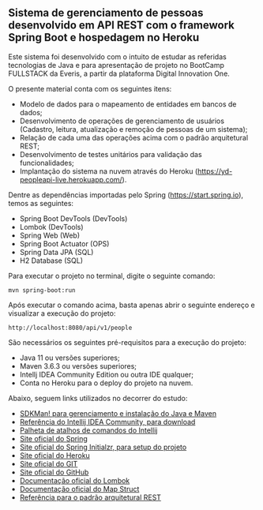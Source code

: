 <h2>Sistema de gerenciamento de pessoas desenvolvido em API REST com o framework Spring Boot e hospedagem no Heroku</h2>

Este sistema foi desenvolvido com o intuito de estudar as referidas tecnologias de Java e para apresentação de projeto
no BootCamp FULLSTACK da Everis, a partir da plataforma Digital Innovation One.

O presente material conta com os seguintes itens:

* Modelo de dados para o mapeamento de entidades em bancos de dados;
* Desenvolvimento de operações de gerenciamento de usuários (Cadastro, leitura, atualização e remoção de pessoas de um sistema);
* Relação de cada uma das operações acima com o padrão arquitetural REST;
* Desenvolvimento de testes unitários para validação das funcionalidades;
* Implantação do sistema na nuvem através do Heroku (https://yd-peopleapi-live.herokuapp.com/).

Dentre as dependências importadas pelo Spring (https://start.spring.io), temos as seguintes:
* Spring Boot DevTools (DevTools)
* Lombok (DevTools)
* Spring Web (Web)
* Spring Boot Actuator (OPS)
* Spring Data JPA (SQL)
* H2 Database (SQL)

Para executar o projeto no terminal, digite o seguinte comando:

```shell script
mvn spring-boot:run 
```

Após executar o comando acima, basta apenas abrir o seguinte endereço e visualizar a execução do projeto:

```
http://localhost:8080/api/v1/people
```


São necessários os seguintes pré-requisitos para a execução do projeto:

* Java 11 ou versões superiores;
* Maven 3.6.3 ou versões superiores;
* Intellj IDEA Community Edition ou outra IDE qualquer;
* Conta no Heroku para o deploy do projeto na nuvem.

Abaixo, seguem links utilizados no decorrer do estudo:

* [SDKMan! para gerenciamento e instalação do Java e Maven](https://sdkman.io/)
* [Referência do Intellij IDEA Community, para download](https://www.jetbrains.com/idea/download)
* [Palheta de atalhos de comandos do Intellij](https://resources.jetbrains.com/storage/products/intellij-idea/docs/IntelliJIDEA_ReferenceCard.pdf)
* [Site oficial do Spring](https://spring.io/)
* [Site oficial do Spring Initialzr, para setup do projeto](https://start.spring.io/)
* [Site oficial do Heroku](https://www.heroku.com/)
* [Site oficial do GIT](https://git-scm.com/)
* [Site oficial do GitHub](http://github.com/)
* [Documentação oficial do Lombok](https://projectlombok.org/)
* [Documentação oficial do Map Struct](https://mapstruct.org/)
* [Referência para o padrão arquitetural REST](https://restfulapi.net/)


